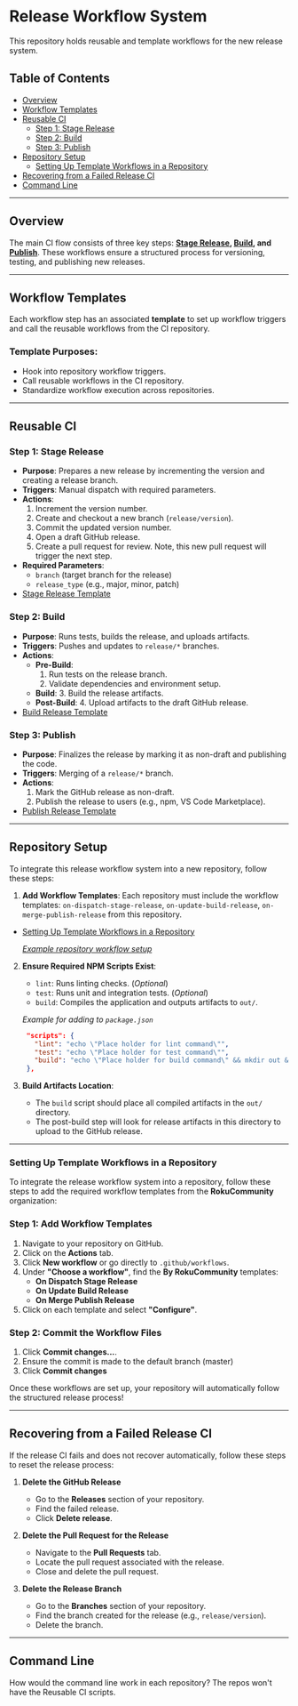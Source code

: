 # Release Workflow System

This repository holds reusable and template workflows for the new release system.

## Table of Contents

- [Overview](#overview)
- [Workflow Templates](#workflow-templates)
- [Reusable CI](#reusable-ci)
  - [Step 1: Stage Release](#step-1-stage-release)
  - [Step 2: Build](#step-2-build)
  - [Step 3: Publish](#step-3-publish)
- [Repository Setup](#repository-setup)
  - [Setting Up Template Workflows in a Repository](#setting-up-template-workflows-in-a-repository)
- [Recovering from a Failed Release CI](#recovering-from-a-failed-release-ci)
- [Command Line](#command-line)

---

## Overview

The main CI flow consists of three key steps: **[Stage Release](#step-1-stage-release), [Build](#step-2-build), and [Publish](#step-3-publish)**. These workflows ensure a structured process for versioning, testing, and publishing new releases.

---

## Workflow Templates

Each workflow step has an associated **template** to set up workflow triggers and call the reusable workflows from the CI repository.

### Template Purposes:

- Hook into repository workflow triggers.
- Call reusable workflows in the CI repository.
- Standardize workflow execution across repositories.

---

## Reusable CI

### Step 1: Stage Release

- **Purpose**: Prepares a new release by incrementing the version and creating a release branch.
- **Triggers**: Manual dispatch with required parameters.
- **Actions**:
  1. Increment the version number.
  2. Create and checkout a new branch (`release/version`).
  3. Commit the updated version number.
  4. Open a draft GitHub release.
  5. Create a pull request for review. Note, this new pull request will trigger the next step.
- **Required Parameters**:
  - `branch` (target branch for the release)
  - `release_type` (e.g., major, minor, patch)
- [Stage Release Template](https://github.com/rokucommunity/.github/blob/master/workflow-templates/on-dispatch-stage-release.yml)

### Step 2: Build

- **Purpose**: Runs tests, builds the release, and uploads artifacts.
- **Triggers**: Pushes and updates to `release/*` branches.
- **Actions**:
  - **Pre-Build**:
    1. Run tests on the release branch.
    2. Validate dependencies and environment setup.
  - **Build**:
    3. Build the release artifacts.
  - **Post-Build**:
    4. Upload artifacts to the draft GitHub release.
- [Build Release Template](https://github.com/rokucommunity/.github/blob/master/workflow-templates/on-update-build-release.yml)

### Step 3: Publish

- **Purpose**: Finalizes the release by marking it as non-draft and publishing the code.
- **Triggers**: Merging of a `release/*` branch.
- **Actions**:
  1. Mark the GitHub release as non-draft.
  2. Publish the release to users (e.g., npm, VS Code Marketplace).
- [Publish Release Template](https://github.com/rokucommunity/.github/blob/master/workflow-templates/on-merge-publish-release.yml)

---

## Repository Setup

To integrate this release workflow system into a new repository, follow these steps:

1. **Add Workflow Templates**: Each repository must include the workflow templates: `on-dispatch-stage-release`, `on-update-build-release`, `on-merge-publish-release` from this repository.

  - [Setting Up Template Workflows in a Repository](#setting-up-template-workflows-in-a-repository)

     [_Example repository workflow setup_](https://github.com/rokucommunity/release-testing/tree/master/.github/workflows)

2. **Ensure Required NPM Scripts Exist**:
   - `lint`: Runs linting checks. (_Optional_)
   - `test`: Runs unit and integration tests. (_Optional_)
   - `build`: Compiles the application and outputs artifacts to `out/`.

   _Example for adding to `package.json`_
   ```json
    "scripts": {
      "lint": "echo \"Place holder for lint command\"",
      "test": "echo \"Place holder for test command\"",
      "build": "echo \"Place holder for build command\" && mkdir out && echo \"Hello World!\" > out/hello.txt"
    },
   ```
3. **Build Artifacts Location**:
   - The `build` script should place all compiled artifacts in the `out/` directory.
   - The post-build step will look for release artifacts in this directory to upload to the GitHub release.

---
### Setting Up Template Workflows in a Repository  

To integrate the release workflow system into a repository, follow these steps to add the required workflow templates from the **RokuCommunity** organization:  

### Step 1: Add Workflow Templates  
1. Navigate to your repository on GitHub.  
2. Click on the **Actions** tab.  
3. Click **New workflow** or go directly to `.github/workflows`.  
4. Under **"Choose a workflow"**, find the **By RokuCommunity** templates:  
   - **On Dispatch Stage Release**  
   - **On Update Build Release**  
   - **On Merge Publish Release**  
5. Click on each template and select **"Configure"**.  

### Step 2: Commit the Workflow Files  
1. Click **Commit changes...**.  
2. Ensure the commit is made to the default branch (master)
5. Click **Commit changes**

Once these workflows are set up, your repository will automatically follow the structured release process!

---
## Recovering from a Failed Release CI

If the release CI fails and does not recover automatically, follow these steps to reset the release process:

1. **Delete the GitHub Release**
   - Go to the **Releases** section of your repository.
   - Find the failed release.
   - Click **Delete release**.

2. **Delete the Pull Request for the Release**
   - Navigate to the **Pull Requests** tab.
   - Locate the pull request associated with the release.
   - Close and delete the pull request.

3. **Delete the Release Branch**
   - Go to the **Branches** section of your repository.
   - Find the branch created for the release (e.g., `release/version`).
   - Delete the branch.

---
## Command Line

How would the command line work in each repository? The repos won't have the Reusable CI scripts.

